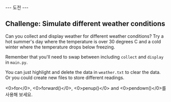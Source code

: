 \--- 도전 \---

## Challenge: Simulate different weather conditions

Can you collect and display weather for different weather conditions? Try a hot summer's day where the temperature is over 30 degrees C and a cold winter where the temperature drops below freezing.

Remember that you'll need to swap between including `collect` and `display` in `main.py`.

You can just highlight and delete the data in `weather.txt` to clear the data. Or you could create new files to store different readings.

<0>for</0>, <0>forward()</0>, <0>penup()</0> and <0>pendown()</0>를 사용해 보세요.